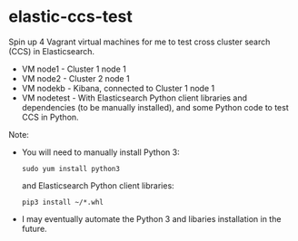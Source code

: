 # elastic-ccs-test

Spin up 4 Vagrant virtual machines for me to test cross cluster search (CCS) in Elasticsearch.
* VM node1 - Cluster 1 node 1
* VM node2 - Cluster 2 node 1
* VM nodekb - Kibana, connected to Cluster 1 node 1
* VM nodetest - With Elasticsearch Python client libraries and dependencies (to be manually installed), and some Python code to test CCS in Python.

Note: 
  * You will need to manually install Python 3:
  
    ```sudo yum install python3```
      
    and Elasticsearch Python client libraries: 
      
    ```pip3 install ~/*.whl```
  
  * I may eventually automate the Python 3 and libaries installation in the future.




